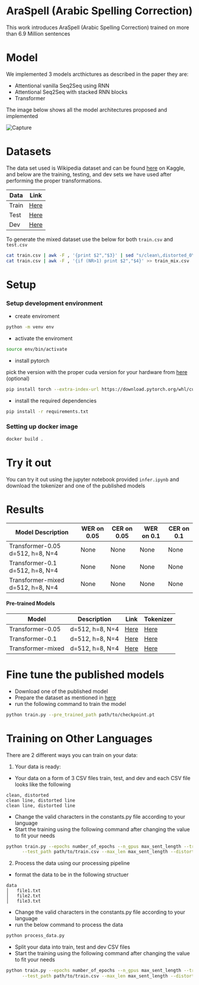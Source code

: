 # AraSpell (Arabic Spelling Correction) 
This work introduces AraSpell (Arabic Spelling Correction) trained on more than 6.9 Million sentences

# Model 
We implemented 3 models arcthictures as described in the paper they are:
- Attentional vanilla Seq2Seq using RNN
- Attentional Seq2Seq with stacked RNN blocks
- Transformer

The image below shows all the model architectures proposed and implemented

![Capture](https://user-images.githubusercontent.com/61272193/193535699-fa42dceb-c651-4c8f-a0a8-54745af25feb.PNG)



# Datasets
The data set used is Wikipedia dataset and can be found [here](https://www.kaggle.com/datasets/z3rocool/arabic-wikipedia-dump-2021) on Kaggle, and below are the training, testing, and dev sets we have used after performing the proper transformations.

| Data      | Link |
| ----------- | ----------- |
| Train      | [Here](https://drive.google.com/file/d/1uu_Ga7MZ6sYHhxfuPBH3rVPglxmIqL0O/view?usp=sharing)       |
| Test   | [Here](https://drive.google.com/file/d/1YwrWfISPXHQDaTtf3h6K-1-8bO3kH5lB/view?usp=sharing)        |
| Dev   | [Here](https://drive.google.com/file/d/18As7vbgveFWsjt6wGqlgvjw8ax9FxJbF/view?usp=sharing)        |

To generate the mixed dataset use the below for both ```train.csv``` and ```test.csv```

```bash
cat train.csv | awk -F , '{print $2","$3}' | sed "s/clean\,distorted_0\.05/clean,distorted_mix/g" > train_mix.csv
cat train.csv | awk -F , '{if (NR>1) print $2","$4}' >> train_mix.csv
```

# Setup
### Setup development environment
* create enviroment 
```bash
python -m venv env
```
* activate the enviroment
```bash
source env/bin/activate
```
* install pytorch

pick the version with the proper cuda version for your hardware from [here](https://pytorch.org/) (optional)
```bash
pip install torch --extra-index-url https://download.pytorch.org/whl/cu116
```
* install the required dependencies
```bash
pip install -r requirements.txt
```
### Setting up docker image
```bash
docker build . 
```

# Try it out
You can try it out using the jupyter notebook provided ```infer.ipynb``` and download the tokenizer and one of the published models

# Results
| Model Description | WER on 0.05 | CER on 0.05 | WER on 0.1 | CER on 0.1
| ---------------------- | ----------- | ----------- | ----------- | ----------- |
| Transformer-0.05 d=512, h=8, N=4  | None | None | None | None |
| Transformer-0.1 d=512, h=8, N=4 | None | None | None | None |
| Transformer-mixed d=512, h=8, N=4 | None | None | None | None |

#### Pre-trained Models
| Model | Description      | Link | Tokenizer |
| ----------- | ----------- | ----------- | ----------- |
| Transformer-0.05 | d=512, h=8, N=4      | [Here]()       | [Here]() | 
| Transformer-0.1   | d=512, h=8, N=4 | [Here]()        | [Here]() | 
| Transformer-mixed   | d=512, h=8, N=4 | [Here]()        | [Here]() | 


# Fine tune the published models
* Download one of the published model
* Prepare the dataset as mentioned in [here](#ready)
* run the following command to train the model

```bash
python train.py --pre_trained_path path/to/checkpoint.pt
```

# Training on Other Languages
There are 2 different ways you can train on your data:
1. Your data is ready: 
<a name="ready"></a>
 * Your data on a form of 3 CSV files train, test, and dev and each CSV file looks like the following
```
clean, distorted
clean line, distorted line
clean line, distorted line
```
* Change the valid characters in the constants.py file according to your language
* Start the training using the following command after changing the value to fit your needs
```bash
python train.py --epochs number_of_epochs --n_gpus max_sent_length --train_path path/to/train.csv \
      --test_path path/to/train.csv --max_len max_sent_length --distortion_ratio distortion_ratio
```
2. Process the data using our processing pipeline
* format the data to be in the following structuer
```
data
│   file1.txt
│   file2.txt
│   file3.txt
```
* Change the valid characters in the constants.py file according to your language
* run the below command to process the data

```bash
python process_data.py
```
* Split your data into train, test and dev CSV files
* Start the training using the following command after changing the value to fit your needs

```bash
python train.py --epochs number_of_epochs --n_gpus max_sent_length --train_path path/to/train.csv \
      --test_path path/to/train.csv --max_len max_sent_length --distortion_ratio distortion_ratio
```
